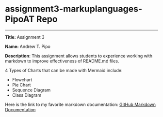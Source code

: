 # assignment3-markuplanguages-PipoAT Repo
---
**Title:** Assignment 3

**Name:** Andrew T. Pipo

**Description:** This assignment allows students to experience working with markdown to improve effectiveness of README.md files.

4 Types of Charts that can be made with Mermaid include:
- Flowchart
- Pie Chart
- Sequence Diagram
- Class Diagram

Here is the link to my favorite markdown documentation: [GitHub Markdown Documentation](https://docs.github.com/en/get-started/writing-on-github/getting-started-with-writing-and-formatting-on-github/basic-writing-and-formatting-syntax)


